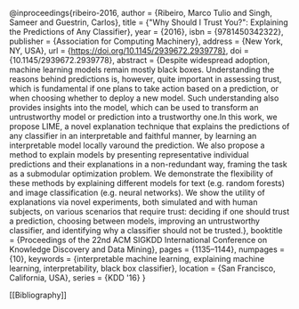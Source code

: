 @inproceedings{ribeiro-2016,
author = {Ribeiro, Marco Tulio and Singh, Sameer and Guestrin, Carlos},
title = {"Why Should I Trust You?": Explaining the Predictions of Any Classifier},
year = {2016},
isbn = {9781450342322},
publisher = {Association for Computing Machinery},
address = {New York, NY, USA},
url = {https://doi.org/10.1145/2939672.2939778},
doi = {10.1145/2939672.2939778},
abstract = {Despite widespread adoption, machine learning models remain mostly black boxes. Understanding the reasons behind predictions is, however, quite important in assessing trust, which is fundamental if one plans to take action based on a prediction, or when choosing whether to deploy a new model. Such understanding also provides insights into the model, which can be used to transform an untrustworthy model or prediction into a trustworthy one.In this work, we propose LIME, a novel explanation technique that explains the predictions of any classifier in an interpretable and faithful manner, by learning an interpretable model locally varound the prediction. We also propose a method to explain models by presenting representative individual predictions and their explanations in a non-redundant way, framing the task as a submodular optimization problem. We demonstrate the flexibility of these methods by explaining different models for text (e.g. random forests) and image classification (e.g. neural networks). We show the utility of explanations via novel experiments, both simulated and with human subjects, on various scenarios that require trust: deciding if one should trust a prediction, choosing between models, improving an untrustworthy classifier, and identifying why a classifier should not be trusted.},
booktitle = {Proceedings of the 22nd ACM SIGKDD International Conference on Knowledge Discovery and Data Mining},
pages = {1135–1144},
numpages = {10},
keywords = {interpretable machine learning, explaining machine learning, interpretability, black box classifier},
location = {San Francisco, California, USA},
series = {KDD '16}
}

[[Bibliography]]